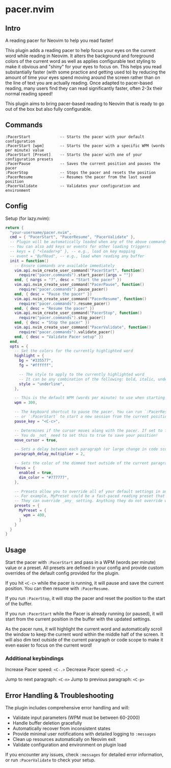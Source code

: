 # pacer.nvim
## Intro

A reading pacer for Neovim to help you read faster!

This plugin adds a reading pacer to help focus your eyes on the current word while reading in Neovim. It alters the background and foreground colors of the current word as well as applies configurable text styling to make it obvious and "shiny" for your eyes to focus on. This helps you read substantially faster (with some practice and getting used to) by reducing the amount of time your eyes spend moving around the screen rather than on the line of text you are actually reading. Once adapted to pacer-based reading, many users find they can read significantly faster, often 2-3x their normal reading speed!

This plugin aims to bring pacer-based reading to Neovim that is ready to go out of the box but also fully configurable.

## Commands

```vim
:PacerStart             -- Starts the pacer with your default configuration
:PacerStart [wpm]       -- Starts the pacer with a specific WPM (words per minute) value
:PacerStart [Preset]    -- Starts the pacer with one of your configuration presets
:PacerPause             -- Saves the current position and pauses the pacer
:PacerStop              -- Stops the pacer and resets the position
:PacerResume            -- Resumes the pacer from the last saved position
:PacerValidate          -- Validates your configuration and environment
```

## Config

Setup (for lazy.nvim):

```lua
return {
  "your-username/pacer.nvim",
  cmd = { "PacerStart", "PacerResume", "PacerValidate" },
  -- Plugin will be automatically loaded when any of the above commands are used
  -- You can also add keys or events for other loading triggers:
  -- keys = { "<leader>p" }, -- e.g., load on key mapping
  -- event = "BufRead", -- e.g., load when reading any buffer
  init = function()
    -- Ensure commands are available immediately
    vim.api.nvim_create_user_command("PacerStart", function() 
      require("pacer.commands").start_pacer({args = ""}) 
    end, { nargs = "?", desc = "Start the pacer" })
    vim.api.nvim_create_user_command("PacerPause", function() 
      require("pacer.commands").pause_pacer() 
    end, { desc = "Pause the pacer" })
    vim.api.nvim_create_user_command("PacerResume", function() 
      require("pacer.commands").resume_pacer() 
    end, { desc = "Resume the pacer" })
    vim.api.nvim_create_user_command("PacerStop", function() 
      require("pacer.commands").stop_pacer() 
    end, { desc = "Stop the pacer" })
    vim.api.nvim_create_user_command("PacerValidate", function() 
      require("pacer.commands").validate_pacer() 
    end, { desc = "Validate Pacer setup" })
  end,
  opts = {
    -- Set the colors for the currently highlighted word
    highlight = {
      bg = "#335577",
      fg = "#ffffff",

      -- The style to apply to the currently highlighted word
      -- It can be any combination of the following: bold, italic, underline, undercurl
      style = "underline",
    },

    -- This is the default WPM (words per minute) to use when starting the pacer if no WPM or Preset is provided
    wpm = 300,

    -- The keyboard shortcut to pause the pacer. You can run `:PacerResume` to restart your existing pacer session,
    -- or `:PacerStart` to start a new session from the current position in the buffer.
    pause_key = "<C-c>",

    -- Determines if the cursor moves along with the pacer. If set to false, the pacer will highlight words without moving the cursor.
    -- You do _not_ need to set this to true to save your position!
    move_cursor = true,

    -- Sets a delay between each paragraph (or large change in code scope) to make transitions smoother.
    paragraph_delay_multiplier = 2,

    -- Sets the color of the dimmed text outside of the current paragraph or code scope.
    focus = {
      enabled = true,
      dim_color = "#777777",
    },

    -- Presets allow you to override all of your default settings in an easy way.
    -- For example, MyPreset could be a fast-paced reading preset that you can quickly switch to.
    -- They can override _any_ setting. Anything they do not override will use the default config.
    presets = {
      MyPreset = {
        wpm = 400,
      }
    }
  }
}
```

## Usage

Start the pacer with `:PacerStart` and pass in a WPM (words per minute) value or a preset. All presets are defined in your config and provide custom overrides of the default config provided for the plugin.

If you hit `<C-c>` while the pacer is running, it will pause and save the current position. You can then resume with `:PacerResume`.

If you run `:PacerStop`, it will stop the pacer and reset the position to the start of the buffer.

If you run `:PacerStart` while the Pacer is already running (or paused), it will start from the current position in the buffer with the updated settings.

As the pacer runs, it will highlight the current word and automatically scroll the window to keep the current word within the middle half of the screen. It will also dim text outside of the current paragraph or code scope to make it even easier to focus on the current word!

### Additional keybindings

Increase Pacer speed:       `<C-.>`
Decrease Pacer speed:       `<C-,>`

Jump to next paragraph:     `<C-n>`
Jump to previous paragraph: `<C-p>`

## Error Handling & Troubleshooting

The plugin includes comprehensive error handling and will:
- Validate input parameters (WPM must be between 60-2000)
- Handle buffer deletion gracefully
- Automatically recover from inconsistent states
- Provide minimal user notifications with detailed logging to `:messages`
- Clean up resources automatically on Neovim exit
- Validate configuration and environment on plugin load

If you encounter any issues, check `:messages` for detailed error information, or run `:PacerValidate` to check your setup.
